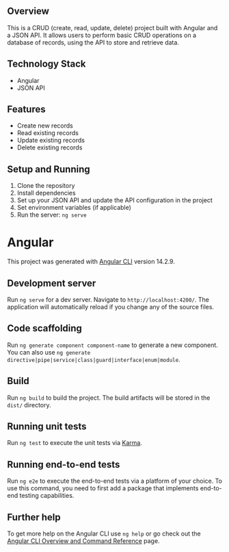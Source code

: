 ## Overview
This is a CRUD (create, read, update, delete) project built with Angular and a JSON API. It allows users to perform basic CRUD operations on a database of records, using the API to store and retrieve data.

## Technology Stack
- Angular
- JSON API

## Features
- Create new records
- Read existing records
- Update existing records
- Delete existing records

## Setup and Running
1. Clone the repository
2. Install dependencies
3. Set up your JSON API and update the API configuration in the project
4. Set environment variables (if applicable)
5. Run the server: `ng serve`


# Angular

This project was generated with [Angular CLI](https://github.com/angular/angular-cli) version 14.2.9.

## Development server

Run `ng serve` for a dev server. Navigate to `http://localhost:4200/`. The application will automatically reload if you change any of the source files.

## Code scaffolding

Run `ng generate component component-name` to generate a new component. You can also use `ng generate directive|pipe|service|class|guard|interface|enum|module`.

## Build

Run `ng build` to build the project. The build artifacts will be stored in the `dist/` directory.

## Running unit tests

Run `ng test` to execute the unit tests via [Karma](https://karma-runner.github.io).

## Running end-to-end tests

Run `ng e2e` to execute the end-to-end tests via a platform of your choice. To use this command, you need to first add a package that implements end-to-end testing capabilities.

## Further help

To get more help on the Angular CLI use `ng help` or go check out the [Angular CLI Overview and Command Reference](https://angular.io/cli) page.
